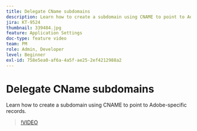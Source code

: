```yaml
---
title: Delegate CName subdomains
description: Learn how to create a subdomain using CNAME to point to Adobe-specific records.
jira: KT-9524
thumbnail: 339484.jpg
feature: Application Settings
doc-type: feature video
team: PM
role: Admin, Developer
level: Beginner
exl-id: 758e5ea0-af6a-4a5f-ae25-2ef4212988a2
---
```

# Delegate CName subdomains

Learn how to create a subdomain using CNAME to point to Adobe-specific records.

>[!VIDEO](https://video.tv.adobe.com/v/339484?quality=12&learn=on)
